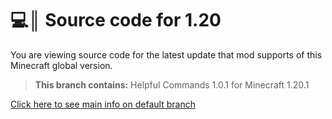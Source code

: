 # 💻║ Source code for 1.20
You are viewing source code for the latest update that mod supports of this Minecraft global version.

> **This branch contains:** Helpful Commands 1.0.1 for Minecraft 1.20.1

[Click here to see main info on default branch](https://github.com/ThatsNotM3/HelpfulCommands)
